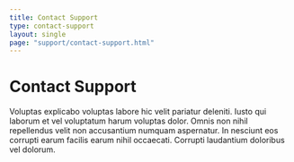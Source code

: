 ```yaml
---
title: Contact Support
type: contact-support
layout: single
page: "support/contact-support.html"
---
```


# Contact Support

Voluptas explicabo voluptas labore hic velit pariatur deleniti. Iusto qui laborum et vel voluptatum harum voluptas dolor. Omnis non nihil repellendus velit non accusantium numquam aspernatur. In nesciunt eos corrupti earum facilis earum nihil occaecati. Corrupti laudantium doloribus vel dolorum.